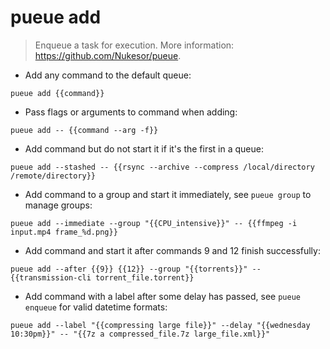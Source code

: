 # pueue add

> Enqueue a task for execution.
> More information: <https://github.com/Nukesor/pueue>.

- Add any command to the default queue:

`pueue add {{command}}`

- Pass flags or arguments to command when adding:

`pueue add -- {{command --arg -f}}`

- Add command but do not start it if it's the first in a queue:

`pueue add --stashed -- {{rsync --archive --compress /local/directory /remote/directory}}`

- Add command to a group and start it immediately, see `pueue group` to manage groups:

`pueue add --immediate --group "{{CPU_intensive}}" -- {{ffmpeg -i input.mp4 frame_%d.png}}`

- Add command and start it after commands 9 and 12 finish successfully:

`pueue add --after {{9}} {{12}} --group "{{torrents}}" -- {{transmission-cli torrent_file.torrent}}`

- Add command with a label after some delay has passed, see `pueue enqueue` for valid datetime formats:

`pueue add --label "{{compressing large file}}" --delay "{{wednesday 10:30pm}}" -- "{{7z a compressed_file.7z large_file.xml}}"`
